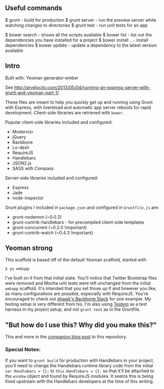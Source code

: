 ## Useful commands

$ grunt - build for production
$ grunt server - run the preview server while watching changes to directories
$ grunt test - run unit tests for an app

$ bower search - shows all the scripts available
$ bower list - list out the dependencies you have installed for a project
$ bower install <dep>..<depN> - install dependencies
$ bower update <dep> - update a dependency to the latest version available
 
## Intro

Built with: Yeoman generator-ember

See http://arvelocity.com/2013/05/04/running-an-express-server-with-grunt-and-yeoman-part-1/

These files are meant to help you quickly get up and running using Grunt with Express, with livereload and automatic app server reboots for rapid development. Client-side libraries are retrieved with `bower`.

Popular client-side libraries included and configured:

* Modernizr
* jQuery
* Backbone
* Lo-dash
* RequireJS
* Handlebars
* JSON2.js
* SASS with Compass

Server-side libraries included and configured:

* Express
* Jade
* node-inspector

Grunt plugins I included in `package.json` and configured in `Gruntfile.js` are:

* grunt-nodemon (~0.0.2)
* grunt-contrib-handlebars - for precompiled client-side templates
* grunt-concurrent (~0.2.0 !important)
* grunt-contrib-watch (~0.4.3 !important)

## Yeoman strong

This scaffold is based off of the default Yeoman scaffold, started with

`$ yo webapp`

I've built on it from that initial state. You'll notice that Twitter Bootstrap files were removed and Mocha unit tests were left unchanged from the initial `webapp` scaffold. It's intended that you set those up if and however you like, as many configurations are possible, especially with RequireJS. You're encouraged to check out [phawk's Backbone Stack](https://github.com/phawk/Backbone-Stack) for one example. My testing setup is very different from his. I'm also using [Testem](https://github.com/airportyh/testem) as a test harness in my project setup, and not `grunt test` as in the Gruntfile.

## "But how do I use this? Why did you make this?"

This and more in the [companion blog post](http://arvelocity.com/2013/05/30/running-an-express-server-with-grunt-and-yeoman-part-2/) to this repository.

### Special Notes:

If you want to `grunt build` for production with Handlebars in your project, you'll need to change the Handlebars runtime library code from the initial `var Handlebars = {};` to `this.Handlebars = {};` so that it'll be attached to the `window` object and found by RequireJS modules. It seems this is being fixed upstream with the Handlebars developers at the time of this writing.
